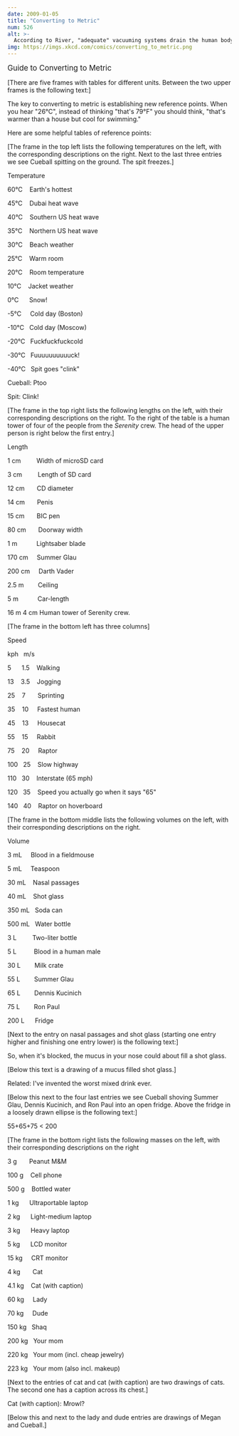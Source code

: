 ```yaml
---
date: 2009-01-05
title: "Converting to Metric"
num: 526
alt: >-
  According to River, "adequate" vacuuming systems drain the human body at about half a liter per second.
img: https://imgs.xkcd.com/comics/converting_to_metric.png
---
```

<big>Guide to Converting to Metric</big>

[There are five frames with tables for different units. Between the two upper frames is the following text:]

The key to converting to metric is establishing new reference points. When you hear "26°C", instead of thinking "that's 79°F" you should think, "that's warmer than a house but cool for swimming."

Here are some helpful tables of reference points:

[The frame in the top left lists the following temperatures on the left, with the corresponding descriptions on the right. Next to the last three entries we see Cueball spitting on the ground. The spit freezes.]

Temperature

60°C &nbsp;&nbsp; Earth's hottest

45°C &nbsp;&nbsp; Dubai heat wave

40°C &nbsp;&nbsp; Southern US heat wave

35°C &nbsp;&nbsp; Northern US heat wave

30°C &nbsp;&nbsp; Beach weather

25°C &nbsp;&nbsp; Warm room

20°C &nbsp;&nbsp; Room temperature

10°C &nbsp;&nbsp; Jacket weather

0°C  &nbsp;&nbsp;&nbsp;&nbsp; Snow!

-5°C &nbsp;&nbsp;&nbsp; Cold day (Boston)

-10°C &nbsp; Cold day (Moscow)

-20°C &nbsp; Fuckfuckfuckcold

-30°C &nbsp; Fuuuuuuuuuuck!

-40°C &nbsp; Spit goes "clink"

Cueball: Ptoo

Spit: Clink!

[The frame in the top right lists the following lengths on the left, with their corresponding descriptions on the right. To the right of the table is a human tower of four of the people from the *Serenity* crew. The head of the upper person is right below the first entry.]

Length

1 cm &nbsp;&nbsp;&nbsp;&nbsp;&nbsp;&nbsp;&nbsp; Width of microSD card

3 cm &nbsp;&nbsp;&nbsp;&nbsp;&nbsp;&nbsp;&nbsp; Length of SD card

12 cm &nbsp;&nbsp;&nbsp;&nbsp;&nbsp; CD diameter

14 cm &nbsp;&nbsp;&nbsp;&nbsp;&nbsp; Penis

15 cm &nbsp;&nbsp;&nbsp;&nbsp;&nbsp; BIC pen

80 cm &nbsp;&nbsp;&nbsp;&nbsp;&nbsp; Doorway width

1 m &nbsp;&nbsp;&nbsp;&nbsp;&nbsp;&nbsp;&nbsp;&nbsp;&nbsp; Lightsaber blade

170 cm &nbsp;&nbsp;&nbsp; Summer Glau

200 cm &nbsp;&nbsp;&nbsp; Darth Vader

2.5 m  &nbsp;&nbsp;&nbsp;&nbsp;&nbsp;&nbsp; Ceiling

5 m &nbsp;&nbsp;&nbsp;&nbsp;&nbsp;&nbsp;&nbsp;&nbsp;&nbsp; Car-length

16 m 4 cm Human tower of Serenity crew.

[The frame in the bottom left has three columns]

Speed

kph &nbsp; m/s

5&nbsp;&nbsp;&nbsp;&nbsp;&nbsp; 1.5 &nbsp;&nbsp; Walking

13&nbsp;&nbsp;&nbsp; 3.5 &nbsp;&nbsp; Jogging

25&nbsp;&nbsp;&nbsp; 7 &nbsp;&nbsp;&nbsp;&nbsp;&nbsp; Sprinting

35&nbsp;&nbsp;&nbsp; 10 &nbsp;&nbsp;&nbsp; Fastest human

45&nbsp;&nbsp;&nbsp; 13 &nbsp;&nbsp;&nbsp; Housecat

55&nbsp;&nbsp;&nbsp; 15 &nbsp;&nbsp;&nbsp; Rabbit

75&nbsp;&nbsp;&nbsp; 20 &nbsp;&nbsp;&nbsp; Raptor

100&nbsp;&nbsp; 25 &nbsp;&nbsp; Slow highway

110&nbsp;&nbsp; 30 &nbsp;&nbsp; Interstate (65 mph)

120&nbsp;&nbsp; 35 &nbsp;&nbsp; Speed you actually go when it says "65"

140&nbsp;&nbsp; 40 &nbsp;&nbsp; Raptor on hoverboard

[The frame in the bottom middle lists the following volumes on the left, with their corresponding descriptions on the right.

Volume

3 mL &nbsp;&nbsp;&nbsp; Blood in a fieldmouse

5 mL &nbsp;&nbsp;&nbsp; Teaspoon

30 mL &nbsp;&nbsp; Nasal passages

40 mL &nbsp;&nbsp; Shot glass

350 mL &nbsp; Soda can

500 mL &nbsp; Water bottle

3 L &nbsp;&nbsp;&nbsp;&nbsp;&nbsp;&nbsp;&nbsp; Two-liter bottle

5 L &nbsp;&nbsp;&nbsp;&nbsp;&nbsp;&nbsp;&nbsp;&nbsp; Blood in a human male

30 L &nbsp;&nbsp;&nbsp;&nbsp;&nbsp;&nbsp; Milk crate

55 L &nbsp;&nbsp;&nbsp;&nbsp;&nbsp;&nbsp; Summer Glau

65 L &nbsp;&nbsp;&nbsp;&nbsp;&nbsp;&nbsp; Dennis Kucinich

75 L &nbsp;&nbsp;&nbsp;&nbsp;&nbsp;&nbsp; Ron Paul

200 L &nbsp;&nbsp;&nbsp;&nbsp; Fridge

[Next to the entry on nasal passages and shot glass (starting one entry higher and finishing one entry lower) is the following text:]

So, when it's blocked, the mucus in your nose could about fill a shot glass.

[Below this text is a drawing of a mucus filled shot glass.]

Related: I've invented the worst mixed drink ever.

[Below this next to the four last entries we see Cueball shoving Summer Glau, Dennis Kucinich, and Ron Paul into an open fridge. Above the fridge in a loosely drawn ellipse is the following text:]

55+65+75 < 200

[The frame in the bottom right lists the following masses on the left, with their corresponding descriptions on the right

3 g &nbsp;&nbsp;&nbsp;&nbsp;&nbsp;    Peanut M&M

100 g &nbsp;&nbsp;  Cell phone

500 g &nbsp;&nbsp; Bottled water

1 kg &nbsp;&nbsp;&nbsp;&nbsp;  Ultraportable laptop

2 kg &nbsp;&nbsp;&nbsp;&nbsp;  Light-medium laptop

3 kg &nbsp;&nbsp;&nbsp;&nbsp;  Heavy laptop

5 kg &nbsp;&nbsp;&nbsp;&nbsp;  LCD monitor

15 kg &nbsp;&nbsp;&nbsp; CRT monitor

4 kg &nbsp;&nbsp;&nbsp;&nbsp;&nbsp; Cat

4.1 kg &nbsp;&nbsp; Cat (with caption)

60 kg &nbsp;&nbsp;&nbsp; Lady

70 kg &nbsp;&nbsp;&nbsp; Dude

150 kg &nbsp; Shaq

200 kg &nbsp; Your mom

220 kg &nbsp; Your mom (incl. cheap jewelry)

223 kg &nbsp; Your mom (also incl. makeup)

[Next to the entries of cat and cat (with caption) are two drawings of cats. The second one has a caption across its chest.]

Cat (with caption): Mrowl?

[Below this and next to the lady and dude entries are drawings of Megan and Cueball.]